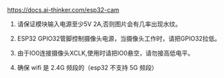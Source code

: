 https://docs.ai-thinker.com/esp32-cam

1. 请保证模块输入电源至少5V 2A,否则图片会有几率出现水纹。

2. ESP32 GPIO32管脚控制摄像头电源，当摄像头工作时，请把GPIO32拉低。

3. 由于IO0连接摄像头XCLK,使用时请把IO0悬空，请勿接高低电平。
4. 确保 wifi 是 2.4G 频段的（esp32 不支持 5G 频段）

